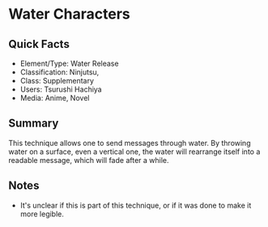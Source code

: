 # Water Characters

## Quick Facts
- Element/Type: Water Release
- Classification: Ninjutsu,
- Class: Supplementary
- Users: Tsurushi Hachiya‎
- Media: Anime, Novel

## Summary
This technique allows one to send messages through water. By throwing water on a surface, even a vertical one, the water will rearrange itself into a readable message, which will fade after a while.

## Notes
- It's unclear if this is part of this technique, or if it was done to make it more legible.
